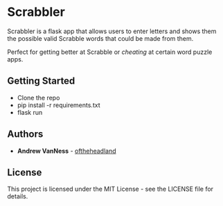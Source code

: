 # Scrabbler

Scrabbler is a flask app that allows users to enter letters and shows them the possible valid Scrabble words that could be made from them. 

Perfect for getting better at Scrabble or *cheating* at certain word puzzle apps.

## Getting Started

- Clone the repo
- pip install -r requirements.txt 
- flask run

## Authors

* **Andrew VanNess** - [oftheheadland](https://github.com/oftheheadland)

## License

This project is licensed under the MIT License - see the LICENSE file for details.
